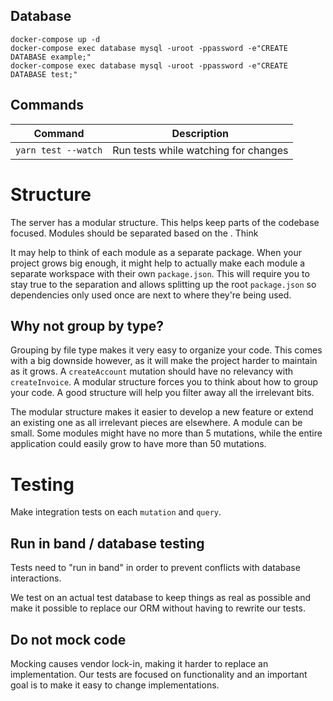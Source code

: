 ## Database

```shell script
docker-compose up -d
docker-compose exec database mysql -uroot -ppassword -e"CREATE DATABASE example;"
docker-compose exec database mysql -uroot -ppassword -e"CREATE DATABASE test;"
```

## Commands

| Command             | Description                          |
| ------------------- | ------------------------------------ |
| `yarn test --watch` | Run tests while watching for changes |

# Structure

The server has a modular structure. This helps keep parts of the codebase focused. Modules should be separated based on the . Think

It may help to think of each module as a separate package. When your project grows big enough, it might help to actually make each module a separate workspace with their own `package.json`. This will require you to stay true to the separation and allows splitting up the root `package.json` so dependencies only used once are next to where they're being used.

## Why not group by type?

Grouping by file type makes it very easy to organize your code. This comes with a big downside however, as it will make the project harder to maintain as it grows. A `createAccount` mutation should have no relevancy with `createInvoice`. A modular structure forces you to think about how to group your code. A good structure will help you filter away all the irrelevant bits.

The modular structure makes it easier to develop a new feature or extend an existing one as all irrelevant pieces are elsewhere. A module can be small. Some modules might have no more than 5 mutations, while the entire application could easily grow to have more than 50 mutations.

# Testing

Make integration tests on each `mutation` and `query`.

## Run in band / database testing

Tests need to "run in band" in order to prevent conflicts with database interactions.

We test on an actual test database to keep things as real as possible and make it possible to replace our ORM without having to rewrite our tests.

## Do not mock code

Mocking causes vendor lock-in, making it harder to replace an implementation. Our tests are focused on functionality and an important goal is to make it easy to change implementations.

